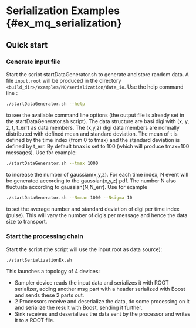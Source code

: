 # Serialization Examples {#ex_mq_serialization}

## Quick start

### Generate input file
Start the script startDataGenerator.sh to generate and store random data.
A file `input.root` will be produced in the directory `<build_dir>/examples/MQ/serialization/data_io`.
Use the help command line :
```bash
./startDataGenerator.sh --help
```
to see the available command line options (the output file is already set in the startDataGenerator.sh script).
The data structure are basi digi with (x, y, z, t, t_err) as data members. The (x,y,z) digi data members are normally distributed with defined mean and standard deviation. The mean of t is defined by the time index (from 0 to tmax) and the standard deviation is defined by t_err. By default tmax is set to 100 (which will produce tmax=100 messages). Use for example:

```bash
./startDataGenerator.sh --tmax 1000
```

to increase the number of gaussian(x,y,z). For each time index, N event will be generated according to the gaussian(x,y,z) pdf. The number N also fluctuate according to gaussian(N,N_err). Use for example

```bash
./startDataGenerator.sh --Nmean 1000 --Nsigma 10
```

to set the average number and standard deviation of digi per time index (pulse). This will vary the number of digis per message and hence the data size to transport.

### Start the processing chain

Start the script (the script will use the input.root as data source):

```bash
./startSerializationEx.sh
```

This launches a topology of 4 devices:
- Sampler device reads the input data and serializes it with ROOT serializer, adding another msg part with a header serialized with Boost and sends these 2 parts out.
- 2 Processors receive and deserialize the data, do some processing on it and serialize the result with Boost, sending it further.
- Sink receives and deserializes the data sent by the processor and writes it to a ROOT file.

